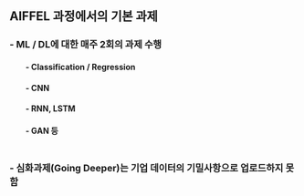 ## AIFFEL 과정에서의 기본 과제
### - ML / DL에 대한 매주 2회의 과제 수행
####   - Classification / Regression
####   - CNN
####   - RNN, LSTM
####   - GAN 등
### <br> - 심화과제(Going Deeper)는 기업 데이터의 기밀사항으로 업로드하지 못함
